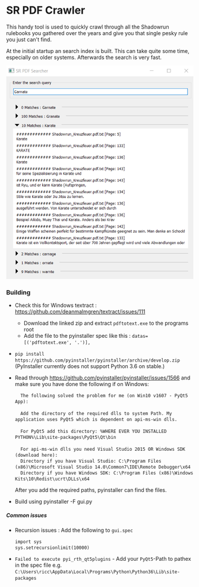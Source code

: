 
# SR PDF Crawler
This handy tool is used to quickly crawl through all the Shadowrun rulebooks you gathered over the years and give you that single pesky rule you just can't find.

At the initial startup an search index is built. This can take quite some time, especially on older systems. Afterwards the search is very fast.

![Screenshot of the first Release](screen.png)

### Building
- Check this for Windows textract : https://github.com/deanmalmgren/textract/issues/111
  - Download the linked zip and extract `pdftotext.exe` to the programs root
  - Add the file to the pyinstaller spec like this : `datas=[('pdftotext.exe', '.')],`
- `pip install https://github.com/pyinstaller/pyinstaller/archive/develop.zip` (PyInstaller currently does not support Python 3.6 on stable.)
- Read through https://github.com/pyinstaller/pyinstaller/issues/1566 and make sure you have done the following if on Windows:

        The following solved the problem for me (on Win10 v1607 - PyQt5 App):

        Add the directory of the required dlls to system Path. My application uses PyQt5 which is dependent on api-ms-win dlls.

        For PyQt5 add this directory: %WHERE EVER YOU INSTALLED PYTHON%\Lib\site-packages\PyQt5\Qt\bin

        For api-ms-win dlls you need Visual Studio 2015 OR Windows SDK (download here):
        Directory if you have Visual Studio: C:\Program Files (x86)\Microsoft Visual Studio 14.0\Common7\IDE\Remote Debugger\x64
        Directory if you have Windows SDK: C:\Program Files (x86)\Windows Kits\10\Redist\ucrt\DLLs\x64

    After you add the required paths, pyinstaller can find the files.
   
-  Build using pyinstaller -F gui.py

##### Common issues
- Recursion issues : Add the following to `gui.spec`

      import sys
      sys.setrecursionlimit(10000)
      
- `Failed to execute pyi_rth_qt5plugins` - Add your `PyQt5`-Path to pathex in the spec file e.g. `C:\Users\ricc\AppData\Local\Programs\Python\Python36\Lib\site-packages`
